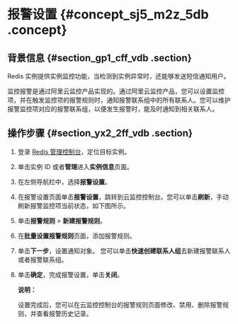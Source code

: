 # 报警设置 {#concept_sj5_m2z_5db .concept}

## 背景信息 {#section_gp1_cff_vdb .section}

Redis 实例提供实例监控功能，当检测到实例异常时，还能够发送短信通知用户。

监控报警是通过阿里云监控产品实现的。通过阿里云监控产品，您可以设置监控项，并在触发监控项的报警规则时，通知报警联系组中的所有联系人。您可以维护报警监控项对应的报警联系组，以便发生报警时，能及时通知到相关联系人。

## 操作步骤 {#section_yx2_2ff_vdb .section}

1.  登录 [Redis 管理控制台](https://kvstore.console.aliyun.com/)，定位目标实例。
2.  单击实例 ID 或者**管理**进入**实例信息**页面。
3.  在左侧导航栏中，选择**报警设置**。
4.  在报警设置页面单击**报警设置**，跳转到云监控控制台。您可以单击**刷新**，手动刷新报警监控项当前状态，如下图所示。
5.  单击**报警规则** \> **新建报警规则**。
6.  在**批量设置报警规则**页面，添加报警规则。
7.  单击**下一步**，设置通知对象。 您可以单击**快速创建联系人组**去新建报警联系人或者报警联系组。
8.  单击**确定**，完成报警设置，单击**关闭**。

    **说明：** 

    设置完成后，您可以在云监控控制台的报警规则页面修改、禁用、删除报警规则，并查看报警历史记录。



